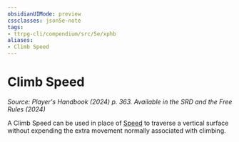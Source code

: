 ```yaml
---
obsidianUIMode: preview
cssclasses: json5e-note
tags:
- ttrpg-cli/compendium/src/5e/xphb
aliases:
- Climb Speed
---
```

# Climb Speed
*Source: Player's Handbook (2024) p. 363. Available in the <span title='Systems Reference Document (5.2)'>SRD</span> and the Free Rules (2024)* 

A Climb Speed can be used in place of [Speed](Інструменти%20ДМ/CLI/rules/variant-rules/speed-xphb.md) to traverse a vertical surface without expending the extra movement normally associated with climbing.